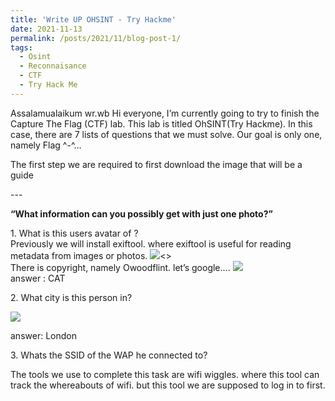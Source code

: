 ```yaml
---
title: 'Write UP OHSINT - Try Hackme'
date: 2021-11-13
permalink: /posts/2021/11/blog-post-1/
tags:
  - Osint
  - Reconnaisance
  - CTF
  - Try Hack Me
---
```

<p>Assalamualaikum wr.wb Hi everyone,
I’m currently going to try to finish the Capture The Flag (CTF) lab. This lab is titled OhSINT(Try Hackme). In this case, there are 7 lists of questions that we must solve. Our goal is only one, namely Flag ^-^…</p>

<p>The first step we are required to first download the image that will be a guide</p>
---
<p style="font-weight:bold">“What information can you possibly get with just one photo?”</p>

<p>1. What is this users avatar of ?
<br>Previously we will install exiftool. where exiftool is useful for reading metadata from images or photos.
<img src="https://miro.medium.com/max/720/1*NofoDYQGnIh9blR0vBE2Jg.webp"><>
<br> There is copyright, namely Owoodflint. let’s google….
<img src="https://miro.medium.com/max/640/1*9w6IfGb-uKMvianiJ03evg.webp">
<br> answer : CAT</p>

<p>2. What city is this person in?</p>
<img src="https://miro.medium.com/max/640/1*9i3sMdkN888NNgtW5tQU5g.webp">
<p>answer: London</p>

<p>3. Whats the SSID of the WAP he connected to?</p>
<p>The tools we use to complete this task are wifi wiggles. where this tool can track the whereabouts of wifi. but this tool we are supposed to log in to first.</p>
<p></p>
<p></p>
<p></p>

<p></p>
<p></p>
<p></p>
<p></p>